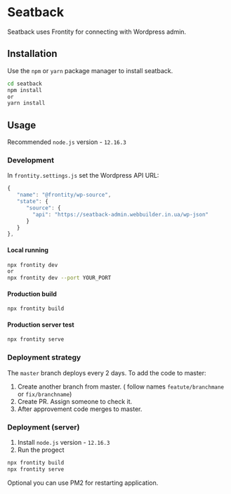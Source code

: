 # Seatback

Seatback uses Frontity for connecting with Wordpress admin.

## Installation

Use the `npm` or `yarn` package manager to install seatback.

```bash
cd seatback
npm install
or
yarn install
```

## Usage

Recommended `node.js` version - `12.16.3`

### Development

In `frontity.settings.js` set the Wordpress API URL: 
```javascript
{
   "name": "@frontity/wp-source",
   "state": {
      "source": {
        "api": "https://seatback-admin.webbuilder.in.ua/wp-json"
      }
   }
},
```

#### Local running

```bash
npx frontity dev
or
npx frontity dev --port YOUR_PORT
```
#### Production build

```bash 
npx frontity build
```

#### Production server test

```bash 
npx frontity serve
```


### Deployment strategy

The `master` branch deploys every 2 days.
To add the code to master:
1. Create another branch from master. ( follow names `featute/branchmane` or `fix/branchname`)
2. Create PR. Assign someone to check it.
3. After approvement code merges to master.


### Deployment (server)

1. Install  `node.js` version - `12.16.3`
2. Run the progect
```bash
npx frontity build
npx frontity serve
``` 
Optional you can use PM2 for restarting application.


